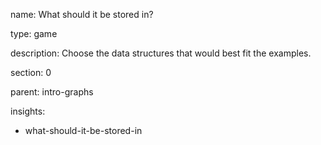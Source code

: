 name: What should it be stored in?

type: game

description: Choose the data structures that would best fit the examples.

section: 0

parent: intro-graphs

insights:
  - what-should-it-be-stored-in
